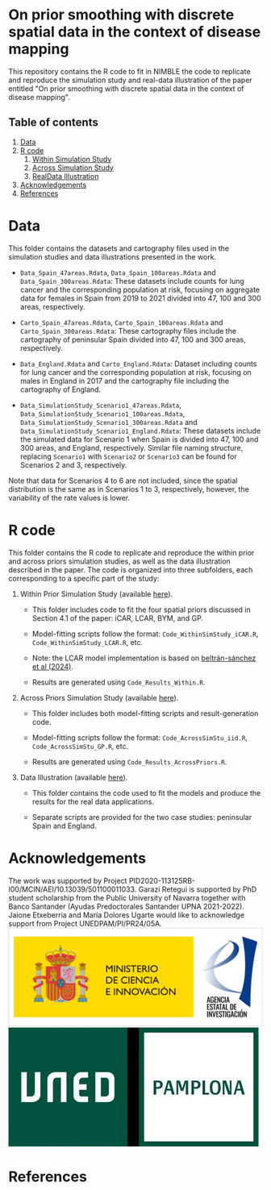 
# On prior smoothing with discrete spatial data in the context of disease mapping

This repository contains the R code to fit in NIMBLE the code to replicate and reproduce the simulation study and real-data illustration of the paper entitled "On prior smoothing with discrete spatial data in the context of disease mapping".

## Table of contents

1.  [Data](#Data)
2.  [R code](#Rcode)
    1.  [Within Simulation Study](#WSS)
    2.  [Across Simulation Study](#ASS)
    3.  [RealData Illustration](#illus)
3.  [Acknowledgements](#Acknowledgements)
4.  [References](#Ref)

# Data <a name="Data"/>

This folder contains the datasets and cartography files used in the simulation studies and data illustrations presented in the work.

-   `Data_Spain_47areas.Rdata`, `Data_Spain_100areas.Rdata` and `Data_Spain_300areas.Rdata`: These datasets include counts for lung cancer and the corresponding population at risk, focusing on aggregate data for females in Spain from 2019 to 2021 divided into 47, 100 and 300 areas, respectively.

-   `Carto_Spain_47areas.Rdata`, `Carto_Spain_100areas.Rdata` and `Carto_Spain_300areas.Rdata`: These cartography files include the cartography of peninsular Spain divided into 47, 100 and 300 areas, respectively.

-   `Data_England.Rdata` and `Carto_England.Rdata`: Dataset including counts for lung cancer and the corresponding population at risk, focusing on males in England in 2017 and the cartography file including the cartography of England.

-   `Data_SimulationStudy_Scenario1_47areas.Rdata`, `Data_SimulationStudy_Scenario1_100areas.Rdata`, `Data_SimulationStudy_Scenario1_300areas.Rdata` and `Data_SimulationStudy_Scenario1_England.Rdata`: These datasets include the simulated data for Scenario 1 when Spain is divided into 47, 100 and 300 areas, and England, respectively. Similar file naming structure, replacing `Scenario1` with `Scenario2` or `Scenario3` can be found for Scenarios 2 and 3, respectively.

Note that data for Scenarios 4 to 6 are not included, since the spatial distribution is the same as in Scenarios 1 to 3, respectively, however, the variability of the rate values is lower.

# R code <a name="Rcode"/>

This folder contains the R code to replicate and reproduce the within prior and across priors simulation studies, as well as the data illustration described in the paper. The code is organized into three subfolders, each corresponding to a specific part of the study:

1.  Within Prior Simulation Study (available [here](https://github.com/spatialstatisticsupna/Prior_Smoothing/tree/main/R/Within_SimulationStudy)). <a name="WSS"/>

    -   This folder includes code to fit the four spatial priors discussed in Section 4.1 of the paper: iCAR, LCAR, BYM, and GP.

    -   Model-fitting scripts follow the format: `Code_WithinSimStudy_iCAR.R`, `Code_WithinSimStudy_LCAR.R`, etc.

    -   Note: the LCAR model implementation is based on [beltrán-sánchez et al (2024)](https://doi.org/10.1002/sim.10166).

    -   Results are generated using `Code_Results_Within.R`.
  

2.   Across Priors Simulation Study (available [here](https://github.com/spatialstatisticsupna/Prior_Smoothing/tree/main/R/Across_SimulationStudy)). <a name="Ass"/>

        - This folder includes both model-fitting scripts and result-generation code.
  
       - Model-fitting scripts follow the format: `Code_AcrossSimStu_iid.R`, `Code_AcrossSimStu_GP.R`, etc.
  
       - Results are generated using `Code_Results_AcrossPriors.R`.


3.  Data Illustration (available [here](https://github.com/spatialstatisticsupna/Prior_Smoothing/tree/main/R/RealData_Illustration)). <a name="illus"/>

    -   This folder contains the code used to fit the models and produce the results for the real data applications.

    -   Separate scripts are provided for the two case studies: peninsular Spain and England.

# Acknowledgements <a name="Acknowledgements"/>

The work was supported by Project PID2020-113125RB-I00/MCIN/AEI/10.13039/501100011033. Garazi Retegui is supported by PhD student scholarship from the Public University of Navarra together with Banco Santander (Ayudas Predoctorales Santander UPNA 2021-2022). Jaione Etxeberria and María Dolores Ugarte would like to acknowledge support from Project UNEDPAM/PI/PR24/05A. ![plot](https://github.com/spatialstatisticsupna/Prior_Smoothing/blob/main/micin-aei.jpg) ![plot](https://github.com/spatialstatisticsupna/Prior_Smoothing/blob/main/UNED_Pamplona_2023.jpg)

# References <a name="Ref"/>
